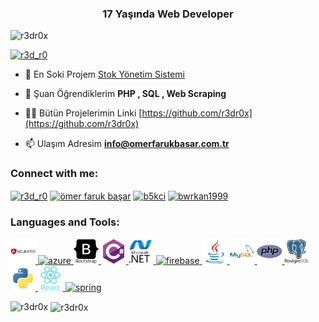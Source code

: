 <h3 align="center">17 Yaşında Web Developer</h3>

<p align="left"> <img src="https://komarev.com/ghpvc/?username=r3dr0x&label=Profile%20views&color=0e75b6&style=flat" alt="r3dr0x" /> </p>

<p align="left"> <a href="https://twitter.com/r3d_r0" target="blank"><img src="https://img.shields.io/twitter/follow/r3d_r0?logo=twitter&style=for-the-badge" alt="r3d_r0" /></a> </p>

- 🔭 En Soki Projem [Stok Yönetim Sistemi](https://github.com/r3dr0x/StokYonetim)

- 🌱 Şuan Öğrendiklerim **PHP , SQL , Web Scraping**

- 👨‍💻 Bütün Projelerimin Linki [https://github.com/r3dr0x](https://github.com/r3dr0x)

- 📫 Ulaşım Adresim **info@omerfarukbasar.com.tr**

<h3 align="left">Connect with me:</h3>
<p align="left">
<a href="https://twitter.com/r3d_r0" target="blank"><img align="center" src="https://raw.githubusercontent.com/rahuldkjain/github-profile-readme-generator/master/src/images/icons/Social/twitter.svg" alt="r3d_r0" height="30" width="40" /></a>
<a href="https://fb.com/ömer faruk başar" target="blank"><img align="center" src="https://raw.githubusercontent.com/rahuldkjain/github-profile-readme-generator/master/src/images/icons/Social/facebook.svg" alt="ömer faruk başar" height="30" width="40" /></a>
<a href="https://instagram.com/b5kci" target="blank"><img align="center" src="https://raw.githubusercontent.com/rahuldkjain/github-profile-readme-generator/master/src/images/icons/Social/instagram.svg" alt="b5kci" height="30" width="40" /></a>
<a href="https://www.youtube.com/c/bwrkan1999" target="blank"><img align="center" src="https://raw.githubusercontent.com/rahuldkjain/github-profile-readme-generator/master/src/images/icons/Social/youtube.svg" alt="bwrkan1999" height="30" width="40" /></a>
</p>

<h3 align="left">Languages and Tools:</h3>
<p align="left"> <a href="https://angular.io" target="_blank" rel="noreferrer"> <img src="https://raw.githubusercontent.com/devicons/devicon/master/icons/angularjs/angularjs-original-wordmark.svg" alt="angularjs" width="40" height="40"/> </a> <a href="https://azure.microsoft.com/en-in/" target="_blank" rel="noreferrer"> <img src="https://www.vectorlogo.zone/logos/microsoft_azure/microsoft_azure-icon.svg" alt="azure" width="40" height="40"/> </a> <a href="https://getbootstrap.com" target="_blank" rel="noreferrer"> <img src="https://raw.githubusercontent.com/devicons/devicon/master/icons/bootstrap/bootstrap-plain-wordmark.svg" alt="bootstrap" width="40" height="40"/> </a> <a href="https://www.w3schools.com/cs/" target="_blank" rel="noreferrer"> <img src="https://raw.githubusercontent.com/devicons/devicon/master/icons/csharp/csharp-original.svg" alt="csharp" width="40" height="40"/> </a> <a href="https://dotnet.microsoft.com/" target="_blank" rel="noreferrer"> <img src="https://raw.githubusercontent.com/devicons/devicon/master/icons/dot-net/dot-net-original-wordmark.svg" alt="dotnet" width="40" height="40"/> </a> <a href="https://firebase.google.com/" target="_blank" rel="noreferrer"> <img src="https://www.vectorlogo.zone/logos/firebase/firebase-icon.svg" alt="firebase" width="40" height="40"/> </a> <a href="https://www.java.com" target="_blank" rel="noreferrer"> <img src="https://raw.githubusercontent.com/devicons/devicon/master/icons/java/java-original.svg" alt="java" width="40" height="40"/> </a> <a href="https://www.mysql.com/" target="_blank" rel="noreferrer"> <img src="https://raw.githubusercontent.com/devicons/devicon/master/icons/mysql/mysql-original-wordmark.svg" alt="mysql" width="40" height="40"/> </a> <a href="https://www.php.net" target="_blank" rel="noreferrer"> <img src="https://raw.githubusercontent.com/devicons/devicon/master/icons/php/php-original.svg" alt="php" width="40" height="40"/> </a> <a href="https://www.postgresql.org" target="_blank" rel="noreferrer"> <img src="https://raw.githubusercontent.com/devicons/devicon/master/icons/postgresql/postgresql-original-wordmark.svg" alt="postgresql" width="40" height="40"/> </a> <a href="https://www.python.org" target="_blank" rel="noreferrer"> <img src="https://raw.githubusercontent.com/devicons/devicon/master/icons/python/python-original.svg" alt="python" width="40" height="40"/> </a> <a href="https://reactjs.org/" target="_blank" rel="noreferrer"> <img src="https://raw.githubusercontent.com/devicons/devicon/master/icons/react/react-original-wordmark.svg" alt="react" width="40" height="40"/> </a> <a href="https://spring.io/" target="_blank" rel="noreferrer"> <img src="https://www.vectorlogo.zone/logos/springio/springio-icon.svg" alt="spring" width="40" height="40"/> </a> </p>

<p><img align="left" src="https://github-readme-stats.vercel.app/api/top-langs?username=r3dr0x&show_icons=true&locale=en&layout=compact" alt="r3dr0x" /></p>

<p>&nbsp;<img align="center" src="https://github-readme-stats.vercel.app/api?username=r3dr0x&show_icons=true&locale=en" alt="r3dr0x" /></p>
